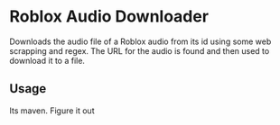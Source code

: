 # Roblox Audio Downloader

Downloads the audio file of a Roblox audio from its id using some web scrapping and regex. The URL for the audio is found and then used to download it to a file.

## Usage

Its maven. Figure it out
